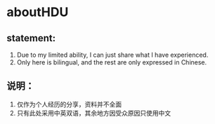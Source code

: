 # aboutHDU

## statement:
  1. Due to my limited ability, I can just share what I have experienced.
  2. Only here is bilingual, and the rest are only expressed in Chinese.

## 说明：
  1. 仅作为个人经历的分享，资料并不全面
  2. 只有此处采用中英双语，其余地方因受众原因只使用中文
